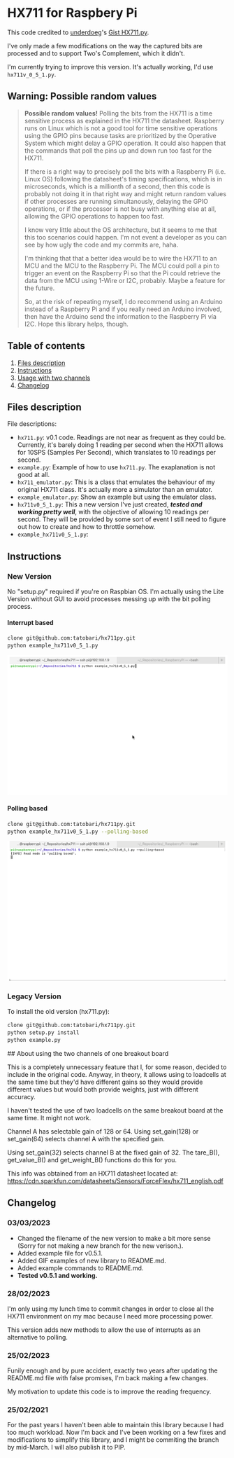 # HX711 for Raspbery Pi

This code credited to [underdoeg](https://github.com/underdoeg/)'s [Gist HX711.py](https://gist.github.com/underdoeg/98a38b54f889fce2b237).

I've only made a few modifications on the way the captured bits are processed and to support Two's Complement, which it didn't.

I'm currently trying to improve this version. It's actually working, I'd use `hx711v_0_5_1.py`.

## Warning: Possible random values

>  **Possible random values!**
>  Polling the bits from the HX711 is a time sensitive process as explained in the HX711 the datasheet. Raspberry runs on Linux which is not a good tool for time sensitive operations using the GPIO pins because tasks are prioritized by the Operative System which might delay a GPIO operation. It could also happen that the commands that poll the pins up and down run too fast for the HX711.
>
>  If there is a right way to precisely poll the bits with a Raspberry Pi (i.e. Linux OS) following the datasheet's timing specifications, which is in microseconds, which is a millionth of a second, then this code is probably not doing it in that right way and might return random values if other processes are running simultanously, delaying the GPIO operations, or if the processor is not busy with anything else at all, allowing the GPIO operations to happen too fast.
>
>  I know very little about the OS architecture, but it seems to me that this too scenarios could happen. I'm not event a developer as you can see by how ugly the code and my commits are, haha.
>
>  I'm thinking that that a better idea would be to wire the HX711 to an MCU and the MCU to the Raspberry Pi. The MCU could poll a pin to trigger an event on the Raspberry Pi so that the Pi could retrieve the data from the MCU using 1-Wire or I2C, probably. Maybe a feature for the future.
>
>  So, at the risk of repeating myself, I do recommend using an Arduino instead of a Raspberry Pi and if you really need an Arduino involved, then have the Arduino send the information to the Raspberry Pi vía I2C. Hope this library helps, though.

## Table of contents

1. [Files description](#files-description)
2. [Instructions](#instructions)
3. [Usage with two channels](#usage-with-two-channels)
4. [Changelog](#changelog)

## Files description

File descriptions:
- `hx711.py`: v0.1 code. Readings are not near as frequent as they could be. Currently, it's barely doing 1 reading per second when the HX711 allows for 10SPS (Samples Per Second), which translates to 10 readings per second.
- `example.py`: Example of how to use `hx711.py`. The exaplanation is not good at all.
- `hx711_emulator.py`: This is a class that emulates the behaviour of my original HX711 class. It's actually more a simulator than an emulator.
- `example_emulator.py`: Show an example but using the emulator class.
- `hx711v0_5_1.py`: This a new version I've just created, _**tested and working pretty well**_, with the objective of allowing 10 readings per second. They will be provided by some sort of event I still need to figure out how to create and how to throttle somehow.
- `example_hx711v0_5_1.py`: 

## Instructions

### New Version

No "setup.py" required if you're on Raspbian OS. I'm actually using the Lite Version without GUI to avoid processes messing up with the bit polling process.

#### Interrupt based

```bash
clone git@github.com:tatobari/hx711py.git
python example_hx711v0_5_1.py
```

![Interrupt based](./resources/HX711PY-example-interrupt-based.gif)

#### Polling based

```bash
clone git@github.com:tatobari/hx711py.git
python example_hx711v0_5_1.py --polling-based
```

![Interrupt based](./resources/HX711PY-example-polling-based.gif)

### Legacy Version
To install the old version (hx711.py):

```bash
clone git@github.com:tatobari/hx711py.git
python setup.py install
python example.py
```


## About using the two channels of one breakout board

This is a completely unnecessary feature that I, for some reason, decided to include in the original code. Anyway, in theory, it allows using to loadcells at the same time but they'd have different gains so they would provide different values but would both provide weights, just with different accuracy.

I haven't tested the use of two loadcells on the same breakout board at the same time. It might not work.

Channel A has selectable gain of 128 or 64.  Using set_gain(128) or set_gain(64) selects channel A with the specified gain.

Using set_gain(32) selects channel B at the fixed gain of 32. The tare_B(), get_value_B() and get_weight_B() functions do this for you.

This info was obtained from an HX711 datasheet located at:
https://cdn.sparkfun.com/datasheets/Sensors/ForceFlex/hx711_english.pdf

## Changelog

### 03/03/2023

- Changed the filename of the new version to make a bit more sense (Sorry for not making a new branch for the new verison.).
- Added example file for v0.5.1.
- Added GIF examples of new library to README.md.
- Added example commands to README.md.
- **Tested v0.5.1 and working.**

### 28/02/2023

I'm only using my lunch time to commit changes in order to close all the HX711 environment on my mac because I need more processing power.

This version adds new methods to allow the use of interrupts as an alternative to polling.

### 25/02/2023

Funily enough and by pure accident, exactly two years after updating the README.md file with false promises, I'm back making a few changes.

My motivation to update this code is to improve the reading frequency.

### 25/02/2021

For the past years I haven't been able to maintain this library because I had too much workload. Now I'm back and I've been working on a few fixes and modifications to simplify this library, and I might be commiting the branch by mid-March. I will also publish it to PIP.